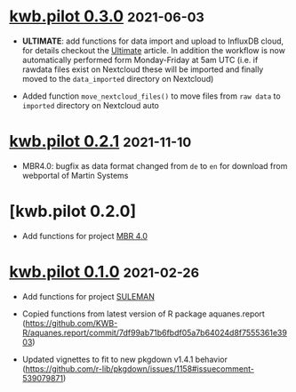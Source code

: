 # [kwb.pilot 0.3.0](https://github.com/KWB-R/kwb.pilot/releases/tag/v0.3.0) <small>2021-06-03</small>

* **ULTIMATE**: add functions for data import and upload to InfluxDB cloud, for 
details checkout the [Ultimate](../articles/ultimate.html) article. In addition
the workflow is now automatically performed form Monday-Friday at 5am UTC (i.e. 
if rawdata files exist on Nextcloud these will be imported and finally moved to 
the `data_imported` directory on Nextcloud)

* Added function `move_nextcloud_files()` to move files from `raw data` to `imported`
directory on Nextcloud auto

# [kwb.pilot 0.2.1](https://github.com/KWB-R/kwb.pilot/releases/tag/v0.2.1) <small>2021-11-10</small>

* MBR4.0: bugfix as data format changed from `de` to `en` for download from webportal
of Martin Systems

# [kwb.pilot 0.2.0]

* Add functions for project [MBR 4.0](https://https://www.kompetenz-wasser.de/en/project/mbr40/)

# [kwb.pilot 0.1.0](https://github.com/KWB-R/kwb.pilot/releases/tag/v0.1.0) <small>2021-02-26</small>

* Add functions for project [SULEMAN](https://https://www.kompetenz-wasser.de/en/project/suleman/) 

* Copied functions from latest version of R package aquanes.report (https://github.com/KWB-R/aquanes.report/commit/7df99ab71b6fbdf05a7b64024d8f7555361e3903)

* Updated vignettes to fit to new pkgdown v1.4.1 behavior (https://github.com/r-lib/pkgdown/issues/1158#issuecomment-539079871)

